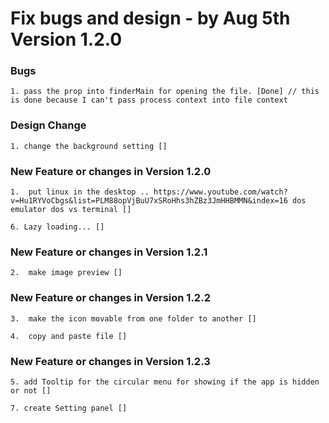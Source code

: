 # Fix bugs and design - by Aug 5th Version 1.2.0

### Bugs

    1. pass the prop into finderMain for opening the file. [Done] // this is done because I can't pass process context into file context

### Design Change

    1. change the background setting []

### New Feature or changes in Version 1.2.0

    1.  put linux in the desktop .. https://www.youtube.com/watch?v=Hu1RYVoCbgs&list=PLM88opVjBuU7xSRoHhs3hZBz3JmHHBMMN&index=16 dos emulator dos vs terminal []

    6. Lazy loading... []

### New Feature or changes in Version 1.2.1

    2.  make image preview []

### New Feature or changes in Version 1.2.2

    3.  make the icon movable from one folder to another []

    4.  copy and paste file []

### New Feature or changes in Version 1.2.3

    5. add Tooltip for the circular menu for showing if the app is hidden or not []

    7. create Setting panel []
